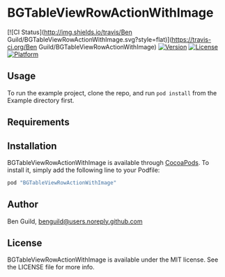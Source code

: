 # BGTableViewRowActionWithImage

[![CI Status](http://img.shields.io/travis/Ben Guild/BGTableViewRowActionWithImage.svg?style=flat)](https://travis-ci.org/Ben Guild/BGTableViewRowActionWithImage)
[![Version](https://img.shields.io/cocoapods/v/BGTableViewRowActionWithImage.svg?style=flat)](http://cocoapods.org/pods/BGTableViewRowActionWithImage)
[![License](https://img.shields.io/cocoapods/l/BGTableViewRowActionWithImage.svg?style=flat)](http://cocoapods.org/pods/BGTableViewRowActionWithImage)
[![Platform](https://img.shields.io/cocoapods/p/BGTableViewRowActionWithImage.svg?style=flat)](http://cocoapods.org/pods/BGTableViewRowActionWithImage)

## Usage

To run the example project, clone the repo, and run `pod install` from the Example directory first.

## Requirements

## Installation

BGTableViewRowActionWithImage is available through [CocoaPods](http://cocoapods.org). To install
it, simply add the following line to your Podfile:

```ruby
pod "BGTableViewRowActionWithImage"
```

## Author

Ben Guild, benguild@users.noreply.github.com

## License

BGTableViewRowActionWithImage is available under the MIT license. See the LICENSE file for more info.
